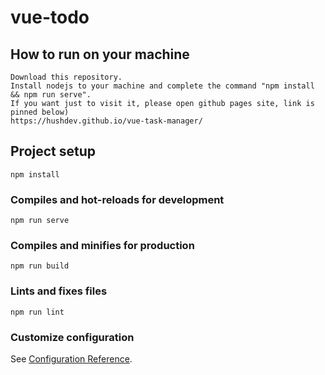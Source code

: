 # vue-todo

## How to run on your machine
```
Download this repository. 
Install nodejs to your machine and complete the command "npm install && npm run serve". 
If you want just to visit it, please open github pages site, link is pinned below) 
https://hushdev.github.io/vue-task-manager/
```

## Project setup
```
npm install
```

### Compiles and hot-reloads for development
```
npm run serve
```

### Compiles and minifies for production
```
npm run build
```

### Lints and fixes files
```
npm run lint
```

### Customize configuration
See [Configuration Reference](https://cli.vuejs.org/config/).
